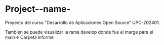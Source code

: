 # Project--name-
Proyecto del curso "Desarrollo de Aplicaciones Open Source" UPC-202401.

También se puede visualizar la rama develop donde fue el merge para el main-> Carpeta Informe
